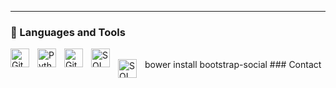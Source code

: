 

---

### 🧰 Languages and Tools


<img align="left" alt="Git" width="30px" style="padding-right:10px;" src="https://cdn.jsdelivr.net/gh/devicons/devicon/icons/git/git-original.svg" />

<img align="left" alt="Python" width="30px" style="padding-right:10px;" src="https://cdn.jsdelivr.net/gh/devicons/devicon/icons/python/python-plain.svg" />

<img align="left" alt="GitHub" width="30px" style="padding-right:10px;" src="https://cdn.jsdelivr.net/gh/devicons/devicon/icons/github/github-original.svg" />

<img align="left" alt="SQL" width="30px" style="padding-right:10px;" src="https://cdn.jsdelivr.net/gh/devicons/devicon/icons/mysql/mysql-original.svg" />
      


<br />
bower install bootstrap-social
### Contact
<img align="left" alt="SQL" width="30px" style="padding-right:10px;" src="https://icongr.am/devicon/linkedin-plain.svg?size=128&color=currentColor" />
<a class="btn btn-social-icon btn-twitter">
  <span class="fa fa-twitter"></span>
</a>
    <a href="[https://www.youtube.com/c/fknight](https://www.linkedin.com/in/nicol%C3%A1s-osorio-aa2b63243/)">
